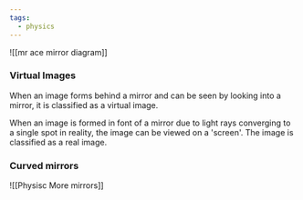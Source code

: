 ```yaml
---
tags:
  - physics
---
```

![[mr ace mirror diagram]]
### Virtual Images
When an image forms behind a mirror and can be seen by looking into a mirror, it is classified as a virtual image. 

When an image is formed in font of a mirror due to light rays converging to a single spot in reality, the image can be viewed on a 'screen'. The image is classified as a real image.  

### Curved mirrors 

![[Physisc More mirrors]]